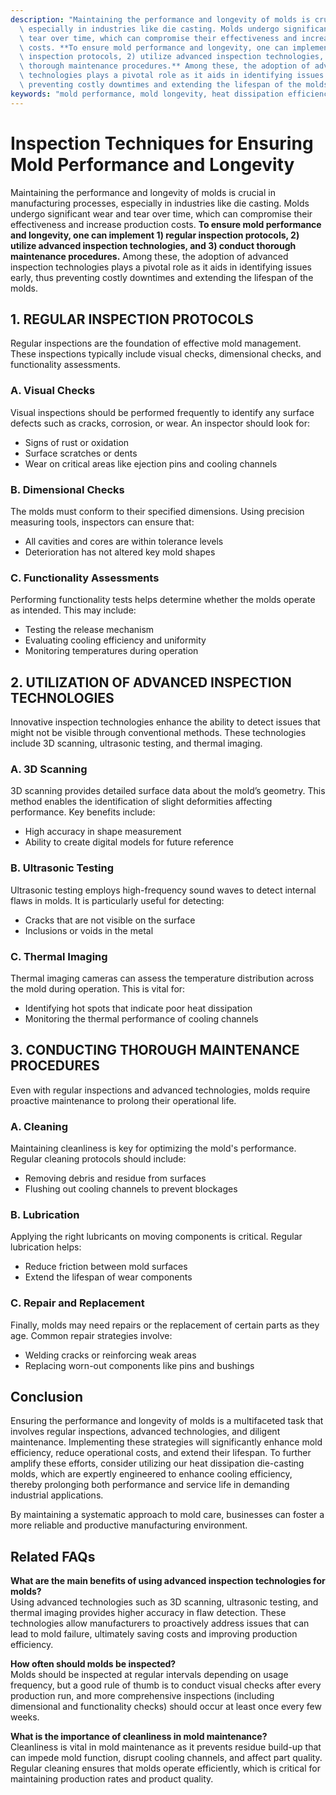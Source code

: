 ```yaml
---
description: "Maintaining the performance and longevity of molds is crucial in manufacturing processes,\
  \ especially in industries like die casting. Molds undergo significant wear and\
  \ tear over time, which can compromise their effectiveness and increase production\
  \ costs. **To ensure mold performance and longevity, one can implement 1) regular\
  \ inspection protocols, 2) utilize advanced inspection technologies, and 3) conduct\
  \ thorough maintenance procedures.** Among these, the adoption of advanced inspection\
  \ technologies plays a pivotal role as it aids in identifying issues early, thus\
  \ preventing costly downtimes and extending the lifespan of the molds."
keywords: "mold performance, mold longevity, heat dissipation efficiency, die casting process"
---
```

# Inspection Techniques for Ensuring Mold Performance and Longevity

Maintaining the performance and longevity of molds is crucial in manufacturing processes, especially in industries like die casting. Molds undergo significant wear and tear over time, which can compromise their effectiveness and increase production costs. **To ensure mold performance and longevity, one can implement 1) regular inspection protocols, 2) utilize advanced inspection technologies, and 3) conduct thorough maintenance procedures.** Among these, the adoption of advanced inspection technologies plays a pivotal role as it aids in identifying issues early, thus preventing costly downtimes and extending the lifespan of the molds.

## 1. REGULAR INSPECTION PROTOCOLS

Regular inspections are the foundation of effective mold management. These inspections typically include visual checks, dimensional checks, and functionality assessments.

### A. Visual Checks

Visual inspections should be performed frequently to identify any surface defects such as cracks, corrosion, or wear. An inspector should look for:

- Signs of rust or oxidation
- Surface scratches or dents
- Wear on critical areas like ejection pins and cooling channels

### B. Dimensional Checks

The molds must conform to their specified dimensions. Using precision measuring tools, inspectors can ensure that:

- All cavities and cores are within tolerance levels
- Deterioration has not altered key mold shapes

### C. Functionality Assessments

Performing functionality tests helps determine whether the molds operate as intended. This may include:

- Testing the release mechanism
- Evaluating cooling efficiency and uniformity
- Monitoring temperatures during operation

## 2. UTILIZATION OF ADVANCED INSPECTION TECHNOLOGIES

Innovative inspection technologies enhance the ability to detect issues that might not be visible through conventional methods. These technologies include 3D scanning, ultrasonic testing, and thermal imaging.

### A. 3D Scanning

3D scanning provides detailed surface data about the mold’s geometry. This method enables the identification of slight deformities affecting performance. Key benefits include:

- High accuracy in shape measurement
- Ability to create digital models for future reference

### B. Ultrasonic Testing

Ultrasonic testing employs high-frequency sound waves to detect internal flaws in molds. It is particularly useful for detecting:

- Cracks that are not visible on the surface
- Inclusions or voids in the metal

### C. Thermal Imaging

Thermal imaging cameras can assess the temperature distribution across the mold during operation. This is vital for:

- Identifying hot spots that indicate poor heat dissipation
- Monitoring the thermal performance of cooling channels

## 3. CONDUCTING THOROUGH MAINTENANCE PROCEDURES

Even with regular inspections and advanced technologies, molds require proactive maintenance to prolong their operational life.

### A. Cleaning

Maintaining cleanliness is key for optimizing the mold's performance. Regular cleaning protocols should include:

- Removing debris and residue from surfaces
- Flushing out cooling channels to prevent blockages

### B. Lubrication

Applying the right lubricants on moving components is critical. Regular lubrication helps:

- Reduce friction between mold surfaces
- Extend the lifespan of wear components

### C. Repair and Replacement

Finally, molds may need repairs or the replacement of certain parts as they age. Common repair strategies involve:

- Welding cracks or reinforcing weak areas
- Replacing worn-out components like pins and bushings

## Conclusion

Ensuring the performance and longevity of molds is a multifaceted task that involves regular inspections, advanced technologies, and diligent maintenance. Implementing these strategies will significantly enhance mold efficiency, reduce operational costs, and extend their lifespan. To further amplify these efforts, consider utilizing our heat dissipation die-casting molds, which are expertly engineered to enhance cooling efficiency, thereby prolonging both performance and service life in demanding industrial applications. 

By maintaining a systematic approach to mold care, businesses can foster a more reliable and productive manufacturing environment. 

## Related FAQs

**What are the main benefits of using advanced inspection technologies for molds?**  
Using advanced technologies such as 3D scanning, ultrasonic testing, and thermal imaging provides higher accuracy in flaw detection. These technologies allow manufacturers to proactively address issues that can lead to mold failure, ultimately saving costs and improving production efficiency.

**How often should molds be inspected?**  
Molds should be inspected at regular intervals depending on usage frequency, but a good rule of thumb is to conduct visual checks after every production run, and more comprehensive inspections (including dimensional and functionality checks) should occur at least once every few weeks.

**What is the importance of cleanliness in mold maintenance?**  
Cleanliness is vital in mold maintenance as it prevents residue build-up that can impede mold function, disrupt cooling channels, and affect part quality. Regular cleaning ensures that molds operate efficiently, which is critical for maintaining production rates and product quality.
